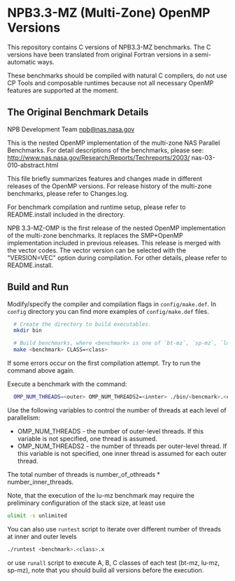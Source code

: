 # NPB3.3-MZ (Multi-Zone) OpenMP Versions

This repository contains  C versions of NPB3.3-MZ benchmarks. The C versions have been translated from original Fortran versions in a semi-automatic ways.

These benchmarks should be compiled with natural C compilers, do not use CP Tools and composable runtimes because not all necessary OpenMP features are supported at the moment.

## The Original Benchmark Details

NPB Development Team
   npb@nas.nasa.gov


This is the nested OpenMP implementation of the multi-zone
NAS Parallel Benchmarks.  For detail descriptions of the benchmarks,
please see:
   http://www.nas.nasa.gov/Research/Reports/Techreports/2003/
   nas-03-010-abstract.html


This file briefly summarizes features and changes made in
different releases of the OpenMP versions.  For release history 
of the multi-zone benchmarks, please refer to Changes.log.

For benchmark compilation and runtime setup, please refer to
README.install included in the directory.


NPB 3.3-MZ-OMP is the first release of the nested OpenMP 
implementation of the multi-zone benchmarks.  It replaces
the SMP+OpenMP implementation included in previous releases.
This release is merged with the vector codes.  The vector version 
can be selected with the "VERSION=VEC" option during compilation.
For other details, please refer to README.install.

## Build and Run

Modify/specify the compiler and compilation flags in `config/make.def`. In `config` directory you can find more examples of `config/make.def` files.

```bash
  # Create the directory to build executables.
  mkdir bin

  # Build benchmarks, where <benchmark> is one of `bt-mz`, `sp-mz`, `lu-mz`, <class> is one of S, W, A through F.
  make <benchmark> CLASS=<class>
```

If some errors occur on the first compilation attempt. Try to run the command above again.

Execute a benchmark with the command:

```bash
  OMP_NUM_THREADS=<outer> OMP_NUM_THREADS2=<innter> ./bin/<bencmark>.<class>.x
```

Use the following variables to control the number of threads at each level of parallelism:

* OMP_NUM_THREADS - the number of outer-level threads. If this variable is not specified,
    one thread is assumed.
* OMP_NUM_THREADS2 - the number of threads per outer-level thread. If this variable is not
    specified, one inner thread is assumed for each outer thread.

The total number of threads is number_of_othreads * number_inner_threads.

Note, that the execution of the lu-mz benchmark may require the preliminary configuration of the stack size, at least use

```bash
ulimit -s unlimited
```

You can also use `runtest` script to iterate over different number of threads at inner and outer levels

```bash
./runtest <benchmark>.<class>.x
```

or use `runall` script to execute A, B, C classes of each test (bt-mz, lu-mz, sp-mz), note that you should build all versions before the execution.
